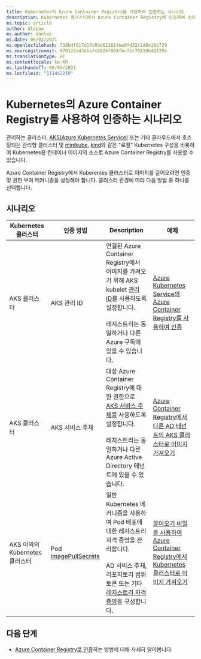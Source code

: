 ```yaml
---
title: Kubernetes의 Azure Container Registry를 사용하여 인증하는 시나리오
description: Kubernetes 클러스터에서 Azure Container Registry에 인증하여 컨테이너 이미지를 끌어오기 위한 옵션 및 시나리오 개요
ms.topic: article
author: dlepow
ms.author: danlep
ms.date: 06/02/2021
ms.openlocfilehash: 738bdf617d17c0bd621614ee0fd32f2d0e18b729
ms.sourcegitcommit: 070122ad3aba7c602bf004fbcf1c70419b48f29e
ms.translationtype: HT
ms.contentlocale: ko-KR
ms.lasthandoff: 06/04/2021
ms.locfileid: "111442219"
---
```

# <a name="scenarios-to-authenticate-with-azure-container-registry-from-kubernetes"></a>Kubernetes의 Azure Container Registry를 사용하여 인증하는 시나리오


관리하는 클러스터, [AKS(Azure Kubernetes Service)](../aks/intro-kubernetes.md) 또는 기타 클라우드에서 호스팅되는 관리형 클러스터 및 [minikube](https://minikube.sigs.k8s.io/), [kind](https://kind.sigs.k8s.io/)와 같은 "로컬" Kubernetes 구성을 비롯하여 Kubernetes용 컨테이너 이미지의 소스로 Azure Container Registry를 사용할 수 있습니다. 

Azure Container Registry에서 Kuberentes 클러스터로 이미지를 끌어오려면 인증 및 권한 부여 메커니즘을 설정해야 합니다. 클러스터 환경에 따라 다음 방법 중 하나를 선택합니다.

## <a name="scenarios"></a>시나리오

| Kubernetes 클러스터 |인증 방법  | Description  | 예제 | 
|---------|---------|---------|----------|
| AKS 클러스터 |AKS 관리 ID    |  연결된 Azure Container Registry에서 이미지를 가져오기 위해 AKS kubelet [관리 ID](../aks/use-managed-identity.md)를 사용하도록 설정합니다.<br/><br/> 레지스트리는 동일하거나 다른 Azure 구독에 있을 수 있습니다.      | [Azure Kubernetes Service의 Azure Container Registry를 사용하여 인증](../aks/cluster-container-registry-integration.md?toc=/azure/container-registry/toc.json&bc=/azure/container-registry/breadcrumb/toc.json)| 
| AKS 클러스터 | AKS 서비스 주체     | 대상 Azure Container Registry에 대한 권한으로 [AKS 서비스 주체](../aks/kubernetes-service-principal.md)를 사용하도록 설정합니다.<br/><br/>레지스트리는 동일하거나 다른 Azure Active Directory 테넌트에 있을 수 있습니다.        | [Azure Container Registry에서 다른 AD 테넌트의 AKS 클러스터로 이미지 가져오기](authenticate-aks-cross-tenant.md)
| AKS 이외의 Kubernetes 클러스터 |Pod [imagePullSecrets](https://kubernetes.io/docs/tasks/configure-pod-container/pull-image-private-registry/)   |  일반 Kubernetes 메커니즘을 사용하여 Pod 배포에 대한 레지스트리 자격 증명을 관리합니다.<br/><br/>AD 서비스 주체, 리포지토리 범위 토큰 또는 기타 [레지스트리 자격 증명](container-registry-authentication.md)을 구성합니다.  | [끌어오기 비밀을 사용하여 Azure Container Registry에서 Kubernetes 클러스터로 이미지 가져오기](container-registry-auth-kubernetes.md) | 



## <a name="next-steps"></a>다음 단계

* [Azure Container Registry로 인증](container-registry-authentication.md)하는 방법에 대해 자세히 알아봅니다.
